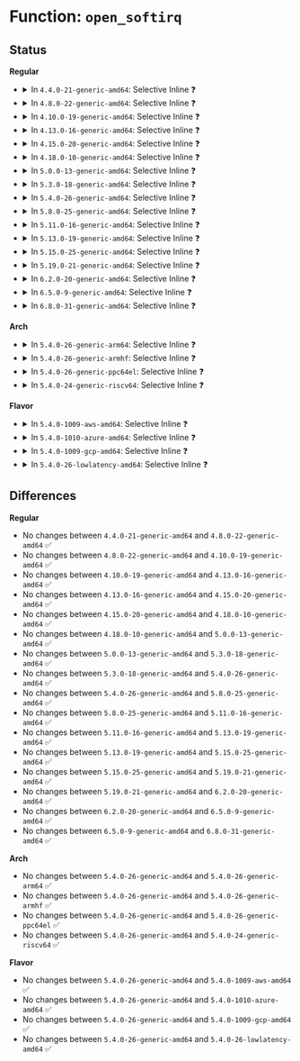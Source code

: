 # Function: <code>open_softirq</code>

## Status
<b>Regular</b>
<ul>
<li>
<details>
<summary>In <code>4.4.0-21-generic-amd64</code>: Selective Inline ❓</summary>

```c
void open_softirq(int nr, void (*)(struct softirq_action *) action)
```

```json
{
  "name": "open_softirq",
  "collision_type": "Unique Global",
  "inline_type": "Selective",
  "funcs": [
    {
      "addr": 18446744071579393664,
      "name": "open_softirq",
      "external": true,
      "loc": "kernel/softirq.c:433",
      "file": "kernel/softirq.c",
      "inline": "not declared, inlined",
      "caller_inline": [
        "kernel/softirq.c:softirq_init",
        "kernel/softirq.c:softirq_init"
      ],
      "caller_func": [
        "kernel/sched/fair.c:init_sched_fair_class",
        "kernel/rcu/tree.c:rcu_init",
        "kernel/time/timer.c:init_timers",
        "block/blk-softirq.c:blk_softirq_init",
        "block/blk-iopoll.c:blk_iopoll_setup"
      ]
    }
  ],
  "symbols": [
    {
      "addr": 18446744071579393664,
      "name": "open_softirq",
      "section": ".text",
      "bind": "STB_GLOBAL",
      "size": 22
    }
  ]
}
```
</details>
</li>
<li>
<details>
<summary>In <code>4.8.0-22-generic-amd64</code>: Selective Inline ❓</summary>

```c
void open_softirq(int nr, void (*)(struct softirq_action *) action)
```

```json
{
  "name": "open_softirq",
  "collision_type": "Unique Global",
  "inline_type": "Selective",
  "funcs": [
    {
      "addr": 18446744071595247567,
      "name": "open_softirq",
      "external": true,
      "loc": "kernel/softirq.c:433",
      "file": "kernel/softirq.c",
      "inline": "not declared, inlined",
      "caller_inline": [
        "kernel/softirq.c:softirq_init",
        "kernel/softirq.c:softirq_init"
      ],
      "caller_func": [
        "kernel/sched/fair.c:init_sched_fair_class",
        "kernel/rcu/tree.c:rcu_init",
        "kernel/time/timer.c:init_timers",
        "block/blk-softirq.c:blk_softirq_init",
        "lib/irq_poll.c:irq_poll_setup"
      ]
    }
  ],
  "symbols": [
    {
      "addr": 18446744071579405488,
      "name": "open_softirq",
      "section": ".text",
      "bind": "STB_GLOBAL",
      "size": 22
    }
  ]
}
```
</details>
</li>
<li>
<details>
<summary>In <code>4.10.0-19-generic-amd64</code>: Selective Inline ❓</summary>

```c
void open_softirq(int nr, void (*)(struct softirq_action *) action)
```

```json
{
  "name": "open_softirq",
  "collision_type": "Unique Global",
  "inline_type": "Selective",
  "funcs": [
    {
      "addr": 18446744071595491732,
      "name": "open_softirq",
      "external": true,
      "loc": "kernel/softirq.c:447",
      "file": "kernel/softirq.c",
      "inline": "not declared, inlined",
      "caller_inline": [
        "kernel/softirq.c:softirq_init",
        "kernel/softirq.c:softirq_init"
      ],
      "caller_func": [
        "kernel/sched/fair.c:init_sched_fair_class",
        "kernel/rcu/tree.c:rcu_init",
        "kernel/time/timer.c:init_timers",
        "block/blk-softirq.c:blk_softirq_init",
        "lib/irq_poll.c:irq_poll_setup"
      ]
    }
  ],
  "symbols": [
    {
      "addr": 18446744071579425792,
      "name": "open_softirq",
      "section": ".text",
      "bind": "STB_GLOBAL",
      "size": 22
    }
  ]
}
```
</details>
</li>
<li>
<details>
<summary>In <code>4.13.0-16-generic-amd64</code>: Selective Inline ❓</summary>

```c
void open_softirq(int nr, void (*)(struct softirq_action *) action)
```

```json
{
  "name": "open_softirq",
  "collision_type": "Unique Global",
  "inline_type": "Selective",
  "funcs": [
    {
      "addr": 18446744071596412844,
      "name": "open_softirq",
      "external": true,
      "loc": "kernel/softirq.c:447",
      "file": "kernel/softirq.c",
      "inline": "not declared, inlined",
      "caller_inline": [
        "kernel/softirq.c:softirq_init",
        "kernel/softirq.c:softirq_init"
      ],
      "caller_func": [
        "kernel/sched/fair.c:init_sched_fair_class",
        "kernel/rcu/tree.c:rcu_init",
        "kernel/time/timer.c:init_timers",
        "block/blk-softirq.c:blk_softirq_init",
        "lib/irq_poll.c:irq_poll_setup"
      ]
    }
  ],
  "symbols": [
    {
      "addr": 18446744071579413552,
      "name": "open_softirq",
      "section": ".text",
      "bind": "STB_GLOBAL",
      "size": 22
    }
  ]
}
```
</details>
</li>
<li>
<details>
<summary>In <code>4.15.0-20-generic-amd64</code>: Selective Inline ❓</summary>

```c
void open_softirq(int nr, void (*)(struct softirq_action *) action)
```

```json
{
  "name": "open_softirq",
  "collision_type": "Unique Global",
  "inline_type": "Selective",
  "funcs": [
    {
      "addr": 18446744071602737571,
      "name": "open_softirq",
      "external": true,
      "loc": "kernel/softirq.c:447",
      "file": "kernel/softirq.c",
      "inline": "not declared, inlined",
      "caller_inline": [
        "kernel/softirq.c:softirq_init",
        "kernel/softirq.c:softirq_init"
      ],
      "caller_func": [
        "kernel/sched/fair.c:init_sched_fair_class",
        "kernel/rcu/tree.c:rcu_init",
        "kernel/time/timer.c:init_timers",
        "block/blk-softirq.c:blk_softirq_init",
        "lib/irq_poll.c:irq_poll_setup"
      ]
    }
  ],
  "symbols": [
    {
      "addr": 18446744071579441424,
      "name": "open_softirq",
      "section": ".text",
      "bind": "STB_GLOBAL",
      "size": 22
    }
  ]
}
```
</details>
</li>
<li>
<details>
<summary>In <code>4.18.0-10-generic-amd64</code>: Selective Inline ❓</summary>

```c
void open_softirq(int nr, void (*)(struct softirq_action *) action)
```

```json
{
  "name": "open_softirq",
  "collision_type": "Unique Global",
  "inline_type": "Selective",
  "funcs": [
    {
      "addr": 18446744071602910022,
      "name": "open_softirq",
      "external": true,
      "loc": "kernel/softirq.c:454",
      "file": "kernel/softirq.c",
      "inline": "not declared, inlined",
      "caller_inline": [
        "kernel/softirq.c:softirq_init",
        "kernel/softirq.c:softirq_init"
      ],
      "caller_func": [
        "kernel/sched/fair.c:init_sched_fair_class",
        "kernel/rcu/tree.c:rcu_init",
        "kernel/time/timer.c:init_timers",
        "kernel/time/hrtimer.c:hrtimers_init",
        "block/blk-softirq.c:blk_softirq_init",
        "lib/irq_poll.c:irq_poll_setup",
        "net/core/dev.c:net_dev_init",
        "net/core/dev.c:net_dev_init"
      ]
    }
  ],
  "symbols": [
    {
      "addr": 18446744071579456496,
      "name": "open_softirq",
      "section": ".text",
      "bind": "STB_GLOBAL",
      "size": 22
    }
  ]
}
```
</details>
</li>
<li>
<details>
<summary>In <code>5.0.0-13-generic-amd64</code>: Selective Inline ❓</summary>

```c
void open_softirq(int nr, void (*)(struct softirq_action *) action)
```

```json
{
  "name": "open_softirq",
  "collision_type": "Unique Global",
  "inline_type": "Selective",
  "funcs": [
    {
      "addr": 18446744071604707630,
      "name": "open_softirq",
      "external": true,
      "loc": "kernel/softirq.c:455",
      "file": "kernel/softirq.c",
      "inline": "not declared, inlined",
      "caller_inline": [
        "kernel/softirq.c:softirq_init",
        "kernel/softirq.c:softirq_init"
      ],
      "caller_func": [
        "kernel/sched/fair.c:init_sched_fair_class",
        "kernel/rcu/tree.c:rcu_init",
        "kernel/time/timer.c:init_timers",
        "kernel/time/hrtimer.c:hrtimers_init",
        "block/blk-softirq.c:blk_softirq_init",
        "lib/irq_poll.c:irq_poll_setup",
        "net/core/dev.c:net_dev_init",
        "net/core/dev.c:net_dev_init"
      ]
    }
  ],
  "symbols": [
    {
      "addr": 18446744071579490160,
      "name": "open_softirq",
      "section": ".text",
      "bind": "STB_GLOBAL",
      "size": 22
    }
  ]
}
```
</details>
</li>
<li>
<details>
<summary>In <code>5.3.0-18-generic-amd64</code>: Selective Inline ❓</summary>

```c
void open_softirq(int nr, void (*)(struct softirq_action *) action)
```

```json
{
  "name": "open_softirq",
  "collision_type": "Unique Global",
  "inline_type": "Selective",
  "funcs": [
    {
      "addr": 18446744071604807971,
      "name": "open_softirq",
      "external": true,
      "loc": "kernel/softirq.c:455",
      "file": "kernel/softirq.c",
      "inline": "not declared, inlined",
      "caller_inline": [
        "kernel/softirq.c:softirq_init",
        "kernel/softirq.c:softirq_init"
      ],
      "caller_func": [
        "kernel/sched/fair.c:init_sched_fair_class",
        "kernel/rcu/tree.c:rcu_init",
        "kernel/time/timer.c:init_timers",
        "kernel/time/hrtimer.c:hrtimers_init",
        "block/blk-softirq.c:blk_softirq_init",
        "lib/irq_poll.c:irq_poll_setup",
        "net/core/dev.c:net_dev_init",
        "net/core/dev.c:net_dev_init"
      ]
    }
  ],
  "symbols": [
    {
      "addr": 18446744071579508016,
      "name": "open_softirq",
      "section": ".text",
      "bind": "STB_GLOBAL",
      "size": 22
    }
  ]
}
```
</details>
</li>
<li>
<details>
<summary>In <code>5.4.0-26-generic-amd64</code>: Selective Inline ❓</summary>

```c
void open_softirq(int nr, void (*)(struct softirq_action *) action)
```

```json
{
  "name": "open_softirq",
  "collision_type": "Unique Global",
  "inline_type": "Selective",
  "funcs": [
    {
      "addr": 18446744071604842284,
      "name": "open_softirq",
      "external": true,
      "loc": "kernel/softirq.c:455",
      "file": "kernel/softirq.c",
      "inline": "not declared, inlined",
      "caller_inline": [
        "kernel/softirq.c:softirq_init",
        "kernel/softirq.c:softirq_init"
      ],
      "caller_func": [
        "kernel/sched/fair.c:init_sched_fair_class",
        "kernel/rcu/tree.c:rcu_init",
        "kernel/time/timer.c:init_timers",
        "kernel/time/hrtimer.c:hrtimers_init",
        "block/blk-softirq.c:blk_softirq_init",
        "lib/irq_poll.c:irq_poll_setup",
        "net/core/dev.c:net_dev_init",
        "net/core/dev.c:net_dev_init"
      ]
    }
  ],
  "symbols": [
    {
      "addr": 18446744071579534064,
      "name": "open_softirq",
      "section": ".text",
      "bind": "STB_GLOBAL",
      "size": 22
    }
  ]
}
```
</details>
</li>
<li>
<details>
<summary>In <code>5.8.0-25-generic-amd64</code>: Selective Inline ❓</summary>

```c
void open_softirq(int nr, void (*)(struct softirq_action *) action)
```

```json
{
  "name": "open_softirq",
  "collision_type": "Unique Global",
  "inline_type": "Selective",
  "funcs": [
    {
      "addr": 18446744071609176664,
      "name": "open_softirq",
      "external": true,
      "loc": "kernel/softirq.c:482",
      "file": "kernel/softirq.c",
      "inline": "not declared, inlined",
      "caller_inline": [
        "kernel/softirq.c:softirq_init",
        "kernel/softirq.c:softirq_init"
      ],
      "caller_func": [
        "kernel/sched/fair.c:init_sched_fair_class",
        "kernel/rcu/tree.c:rcu_init",
        "kernel/time/timer.c:init_timers",
        "kernel/time/hrtimer.c:hrtimers_init",
        "block/blk-softirq.c:blk_softirq_init",
        "lib/irq_poll.c:irq_poll_setup",
        "net/core/dev.c:net_dev_init",
        "net/core/dev.c:net_dev_init"
      ]
    }
  ],
  "symbols": [
    {
      "addr": 18446744071579565024,
      "name": "open_softirq",
      "section": ".text",
      "bind": "STB_GLOBAL",
      "size": 22
    }
  ]
}
```
</details>
</li>
<li>
<details>
<summary>In <code>5.11.0-16-generic-amd64</code>: Selective Inline ❓</summary>

```c
void open_softirq(int nr, void (*)(struct softirq_action *) action)
```

```json
{
  "name": "open_softirq",
  "collision_type": "Unique Global",
  "inline_type": "Selective",
  "funcs": [
    {
      "addr": 18446744071612242098,
      "name": "open_softirq",
      "external": true,
      "loc": "kernel/softirq.c:486",
      "file": "kernel/softirq.c",
      "inline": "not declared, inlined",
      "caller_inline": [
        "kernel/softirq.c:softirq_init",
        "kernel/softirq.c:softirq_init"
      ],
      "caller_func": [
        "kernel/sched/fair.c:init_sched_fair_class",
        "kernel/rcu/tree.c:rcu_init",
        "kernel/time/timer.c:init_timers",
        "kernel/time/hrtimer.c:hrtimers_init",
        "block/blk-mq.c:blk_mq_init",
        "lib/irq_poll.c:irq_poll_setup",
        "net/core/dev.c:net_dev_init",
        "net/core/dev.c:net_dev_init"
      ]
    }
  ],
  "symbols": [
    {
      "addr": 18446744071579546416,
      "name": "open_softirq",
      "section": ".text",
      "bind": "STB_GLOBAL",
      "size": 22
    }
  ]
}
```
</details>
</li>
<li>
<details>
<summary>In <code>5.13.0-19-generic-amd64</code>: Selective Inline ❓</summary>

```c
void open_softirq(int nr, void (*)(struct softirq_action *) action)
```

```json
{
  "name": "open_softirq",
  "collision_type": "Unique Global",
  "inline_type": "Selective",
  "funcs": [
    {
      "addr": 18446744071614382604,
      "name": "open_softirq",
      "external": true,
      "loc": "kernel/softirq.c:703",
      "file": "kernel/softirq.c",
      "inline": "not declared, inlined",
      "caller_inline": [
        "kernel/softirq.c:softirq_init",
        "kernel/softirq.c:softirq_init"
      ],
      "caller_func": [
        "kernel/sched/fair.c:init_sched_fair_class",
        "kernel/rcu/tree.c:rcu_init",
        "kernel/time/timer.c:init_timers",
        "kernel/time/hrtimer.c:hrtimers_init",
        "block/blk-mq.c:blk_mq_init",
        "lib/irq_poll.c:irq_poll_setup",
        "net/core/dev.c:net_dev_init",
        "net/core/dev.c:net_dev_init"
      ]
    }
  ],
  "symbols": [
    {
      "addr": 18446744071579551024,
      "name": "open_softirq",
      "section": ".text",
      "bind": "STB_GLOBAL",
      "size": 22
    }
  ]
}
```
</details>
</li>
<li>
<details>
<summary>In <code>5.15.0-25-generic-amd64</code>: Selective Inline ❓</summary>

```c
void open_softirq(int nr, void (*)(struct softirq_action *) action)
```

```json
{
  "name": "open_softirq",
  "collision_type": "Unique Global",
  "inline_type": "Selective",
  "funcs": [
    {
      "addr": 18446744071615315606,
      "name": "open_softirq",
      "external": true,
      "loc": "kernel/softirq.c:702",
      "file": "kernel/softirq.c",
      "inline": "not declared, inlined",
      "caller_inline": [
        "kernel/softirq.c:softirq_init",
        "kernel/softirq.c:softirq_init"
      ],
      "caller_func": [
        "kernel/sched/fair.c:init_sched_fair_class",
        "kernel/rcu/tree.c:rcu_init",
        "kernel/time/timer.c:init_timers",
        "kernel/time/hrtimer.c:hrtimers_init",
        "block/blk-mq.c:blk_mq_init",
        "lib/irq_poll.c:irq_poll_setup",
        "net/core/dev.c:net_dev_init",
        "net/core/dev.c:net_dev_init"
      ]
    }
  ],
  "symbols": [
    {
      "addr": 18446744071579623568,
      "name": "open_softirq",
      "section": ".text",
      "bind": "STB_GLOBAL",
      "size": 54
    }
  ]
}
```
</details>
</li>
<li>
<details>
<summary>In <code>5.19.0-21-generic-amd64</code>: Selective Inline ❓</summary>

```c
void open_softirq(int nr, void (*)(struct softirq_action *) action)
```

```json
{
  "name": "open_softirq",
  "collision_type": "Unique Global",
  "inline_type": "Selective",
  "funcs": [
    {
      "addr": 18446744071617097412,
      "name": "open_softirq",
      "external": true,
      "loc": "kernel/softirq.c:716",
      "file": "kernel/softirq.c",
      "inline": "not declared, inlined",
      "caller_inline": [
        "kernel/softirq.c:softirq_init",
        "kernel/softirq.c:softirq_init"
      ],
      "caller_func": [
        "kernel/sched/fair.c:init_sched_fair_class",
        "kernel/rcu/tree.c:rcu_init",
        "kernel/time/timer.c:init_timers",
        "kernel/time/hrtimer.c:hrtimers_init",
        "block/blk-mq.c:blk_mq_init",
        "lib/irq_poll.c:irq_poll_setup",
        "net/core/dev.c:net_dev_init",
        "net/core/dev.c:net_dev_init"
      ]
    }
  ],
  "symbols": [
    {
      "addr": 18446744071579717792,
      "name": "open_softirq",
      "section": ".text",
      "bind": "STB_GLOBAL",
      "size": 62
    }
  ]
}
```
</details>
</li>
<li>
<details>
<summary>In <code>6.2.0-20-generic-amd64</code>: Selective Inline ❓</summary>

```c
void open_softirq(int nr, void (*)(struct softirq_action *) action)
```

```json
{
  "name": "open_softirq",
  "collision_type": "Unique Global",
  "inline_type": "Selective",
  "funcs": [
    {
      "addr": 18446744071627758208,
      "name": "open_softirq",
      "external": true,
      "loc": "kernel/softirq.c:716",
      "file": "kernel/softirq.c",
      "inline": "not declared, inlined",
      "caller_inline": [
        "kernel/softirq.c:softirq_init",
        "kernel/softirq.c:softirq_init"
      ],
      "caller_func": [
        "kernel/sched/fair.c:init_sched_fair_class",
        "kernel/rcu/tree.c:rcu_init",
        "kernel/time/timer.c:init_timers",
        "kernel/time/hrtimer.c:hrtimers_init",
        "block/blk-mq.c:blk_mq_init",
        "lib/irq_poll.c:irq_poll_setup",
        "net/core/dev.c:net_dev_init",
        "net/core/dev.c:net_dev_init"
      ]
    }
  ],
  "symbols": [
    {
      "addr": 18446744071579844864,
      "name": "open_softirq",
      "section": ".text",
      "bind": "STB_GLOBAL",
      "size": 62
    }
  ]
}
```
</details>
</li>
<li>
<details>
<summary>In <code>6.5.0-9-generic-amd64</code>: Selective Inline ❓</summary>

```c
void open_softirq(int nr, void (*)(struct softirq_action *) action)
```

```json
{
  "name": "open_softirq",
  "collision_type": "Unique Global",
  "inline_type": "Selective",
  "funcs": [
    {
      "addr": 18446744071619518800,
      "name": "open_softirq",
      "external": true,
      "loc": "kernel/softirq.c:698",
      "file": "kernel/softirq.c",
      "inline": "not declared, inlined",
      "caller_inline": [
        "kernel/softirq.c:softirq_init",
        "kernel/softirq.c:softirq_init"
      ],
      "caller_func": [
        "kernel/sched/fair.c:init_sched_fair_class",
        "kernel/rcu/tree.c:rcu_init",
        "kernel/time/timer.c:init_timers",
        "kernel/time/hrtimer.c:hrtimers_init",
        "block/blk-mq.c:blk_mq_init",
        "lib/irq_poll.c:irq_poll_setup",
        "net/core/dev.c:net_dev_init",
        "net/core/dev.c:net_dev_init"
      ]
    }
  ],
  "symbols": [
    {
      "addr": 18446744071579895088,
      "name": "open_softirq",
      "section": ".text",
      "bind": "STB_GLOBAL",
      "size": 62
    }
  ]
}
```
</details>
</li>
<li>
<details>
<summary>In <code>6.8.0-31-generic-amd64</code>: Selective Inline ❓</summary>

```c
void open_softirq(int nr, void (*)(struct softirq_action *) action)
```

```json
{
  "name": "open_softirq",
  "collision_type": "Unique Global",
  "inline_type": "Selective",
  "funcs": [
    {
      "addr": 18446744071621815808,
      "name": "open_softirq",
      "external": true,
      "loc": "kernel/softirq.c:698",
      "file": "kernel/softirq.c",
      "inline": "not declared, inlined",
      "caller_inline": [
        "kernel/softirq.c:softirq_init",
        "kernel/softirq.c:softirq_init"
      ],
      "caller_func": [
        "kernel/sched/fair.c:init_sched_fair_class",
        "kernel/rcu/tree.c:rcu_init",
        "kernel/time/timer.c:init_timers",
        "kernel/time/hrtimer.c:hrtimers_init",
        "block/blk-mq.c:blk_mq_init",
        "lib/irq_poll.c:irq_poll_setup",
        "net/core/dev.c:net_dev_init",
        "net/core/dev.c:net_dev_init"
      ]
    }
  ],
  "symbols": [
    {
      "addr": 18446744071579933776,
      "name": "open_softirq",
      "section": ".text",
      "bind": "STB_GLOBAL",
      "size": 62
    }
  ]
}
```
</details>
</li>
</ul>
<b>Arch</b>
<ul>
<li>
<details>
<summary>In <code>5.4.0-26-generic-arm64</code>: Selective Inline ❓</summary>

```c
void open_softirq(int nr, void (*)(struct softirq_action *) action)
```

```json
{
  "name": "open_softirq",
  "collision_type": "Unique Global",
  "inline_type": "Selective",
  "funcs": [
    {
      "addr": 18446603336510874860,
      "name": "open_softirq",
      "external": true,
      "loc": "kernel/softirq.c:455",
      "file": "kernel/softirq.c",
      "inline": "not declared, inlined",
      "caller_inline": [
        "kernel/softirq.c:softirq_init",
        "kernel/softirq.c:softirq_init"
      ],
      "caller_func": [
        "kernel/sched/fair.c:init_sched_fair_class",
        "kernel/rcu/tree.c:rcu_init",
        "kernel/time/timer.c:init_timers",
        "kernel/time/hrtimer.c:hrtimers_init",
        "block/blk-softirq.c:blk_softirq_init",
        "lib/irq_poll.c:irq_poll_setup",
        "net/core/dev.c:net_dev_init",
        "net/core/dev.c:net_dev_init"
      ]
    }
  ],
  "symbols": [
    {
      "addr": 18446603336490678248,
      "name": "open_softirq",
      "section": ".text",
      "bind": "STB_GLOBAL",
      "size": 52
    }
  ]
}
```
</details>
</li>
<li>
<details>
<summary>In <code>5.4.0-26-generic-armhf</code>: Selective Inline ❓</summary>

```c
void open_softirq(int nr, void (*)(struct softirq_action *) action)
```

```json
{
  "name": "open_softirq",
  "collision_type": "Unique Global",
  "inline_type": "Selective",
  "funcs": [
    {
      "addr": 3243361528,
      "name": "open_softirq",
      "external": true,
      "loc": "kernel/softirq.c:455",
      "file": "kernel/softirq.c",
      "inline": "not declared, inlined",
      "caller_inline": [
        "kernel/softirq.c:softirq_init",
        "kernel/softirq.c:softirq_init"
      ],
      "caller_func": [
        "kernel/sched/fair.c:init_sched_fair_class",
        "kernel/rcu/tree.c:rcu_init",
        "kernel/time/timer.c:init_timers",
        "kernel/time/hrtimer.c:hrtimers_init",
        "block/blk-softirq.c:blk_softirq_init",
        "lib/irq_poll.c:irq_poll_setup",
        "net/core/dev.c:net_dev_init",
        "net/core/dev.c:net_dev_init"
      ]
    }
  ],
  "symbols": [
    {
      "addr": 3224749056,
      "name": "open_softirq",
      "section": ".text",
      "bind": "STB_GLOBAL",
      "size": 36
    }
  ]
}
```
</details>
</li>
<li>
<details>
<summary>In <code>5.4.0-26-generic-ppc64el</code>: Selective Inline ❓</summary>

```c
void open_softirq(int nr, void (*)(struct softirq_action *) action)
```

```json
{
  "name": "open_softirq",
  "collision_type": "Unique Global",
  "inline_type": "Selective",
  "funcs": [
    {
      "addr": 13835058055302504888,
      "name": "open_softirq",
      "external": true,
      "loc": "kernel/softirq.c:455",
      "file": "kernel/softirq.c",
      "inline": "not declared, inlined",
      "caller_inline": [
        "kernel/softirq.c:softirq_init",
        "kernel/softirq.c:softirq_init"
      ],
      "caller_func": [
        "kernel/sched/fair.c:init_sched_fair_class",
        "kernel/rcu/tree.c:rcu_init",
        "kernel/time/timer.c:init_timers",
        "kernel/time/hrtimer.c:hrtimers_init",
        "block/blk-softirq.c:blk_softirq_init",
        "lib/irq_poll.c:irq_poll_setup",
        "net/core/dev.c:net_dev_init",
        "net/core/dev.c:net_dev_init"
      ]
    }
  ],
  "symbols": [
    {
      "addr": 13835058055283502048,
      "name": "open_softirq",
      "section": ".text",
      "bind": "STB_GLOBAL",
      "size": 36
    }
  ]
}
```
</details>
</li>
<li>
<details>
<summary>In <code>5.4.0-24-generic-riscv64</code>: Selective Inline ❓</summary>

```c
void open_softirq(int nr, void (*)(struct softirq_action *) action)
```

```json
{
  "name": "open_softirq",
  "collision_type": "Unique Global",
  "inline_type": "Selective",
  "funcs": [
    {
      "addr": 18446743936270617114,
      "name": "open_softirq",
      "external": true,
      "loc": "kernel/softirq.c:455",
      "file": "kernel/softirq.c",
      "inline": "not declared, inlined",
      "caller_inline": [
        "kernel/softirq.c:softirq_init",
        "kernel/softirq.c:softirq_init"
      ],
      "caller_func": [
        "kernel/sched/fair.c:init_sched_fair_class",
        "kernel/rcu/tree.c:rcu_init",
        "kernel/time/timer.c:init_timers",
        "kernel/time/hrtimer.c:hrtimers_init",
        "block/blk-softirq.c:blk_softirq_init",
        "lib/irq_poll.c:irq_poll_setup",
        "net/core/dev.c:net_dev_init",
        "net/core/dev.c:net_dev_init"
      ]
    }
  ],
  "symbols": [
    {
      "addr": 18446743936271414454,
      "name": "open_softirq",
      "section": ".text",
      "bind": "STB_GLOBAL",
      "size": 54
    }
  ]
}
```
</details>
</li>
</ul>
<b>Flavor</b>
<ul>
<li>
<details>
<summary>In <code>5.4.0-1009-aws-amd64</code>: Selective Inline ❓</summary>

```c
void open_softirq(int nr, void (*)(struct softirq_action *) action)
```

```json
{
  "name": "open_softirq",
  "collision_type": "Unique Global",
  "inline_type": "Selective",
  "funcs": [
    {
      "addr": 18446744071604747551,
      "name": "open_softirq",
      "external": true,
      "loc": "kernel/softirq.c:455",
      "file": "kernel/softirq.c",
      "inline": "not declared, inlined",
      "caller_inline": [
        "kernel/softirq.c:softirq_init",
        "kernel/softirq.c:softirq_init"
      ],
      "caller_func": [
        "kernel/sched/fair.c:init_sched_fair_class",
        "kernel/rcu/tree.c:rcu_init",
        "kernel/time/timer.c:init_timers",
        "kernel/time/hrtimer.c:hrtimers_init",
        "block/blk-softirq.c:blk_softirq_init",
        "lib/irq_poll.c:irq_poll_setup",
        "net/core/dev.c:net_dev_init",
        "net/core/dev.c:net_dev_init"
      ]
    }
  ],
  "symbols": [
    {
      "addr": 18446744071579507728,
      "name": "open_softirq",
      "section": ".text",
      "bind": "STB_GLOBAL",
      "size": 22
    }
  ]
}
```
</details>
</li>
<li>
<details>
<summary>In <code>5.4.0-1010-azure-amd64</code>: Selective Inline ❓</summary>

```c
void open_softirq(int nr, void (*)(struct softirq_action *) action)
```

```json
{
  "name": "open_softirq",
  "collision_type": "Unique Global",
  "inline_type": "Selective",
  "funcs": [
    {
      "addr": 18446744071604715168,
      "name": "open_softirq",
      "external": true,
      "loc": "kernel/softirq.c:455",
      "file": "kernel/softirq.c",
      "inline": "not declared, inlined",
      "caller_inline": [
        "kernel/softirq.c:softirq_init",
        "kernel/softirq.c:softirq_init"
      ],
      "caller_func": [
        "kernel/sched/fair.c:init_sched_fair_class",
        "kernel/rcu/tree.c:rcu_init",
        "kernel/time/timer.c:init_timers",
        "kernel/time/hrtimer.c:hrtimers_init",
        "block/blk-softirq.c:blk_softirq_init",
        "lib/irq_poll.c:irq_poll_setup",
        "net/core/dev.c:net_dev_init",
        "net/core/dev.c:net_dev_init"
      ]
    }
  ],
  "symbols": [
    {
      "addr": 18446744071579436528,
      "name": "open_softirq",
      "section": ".text",
      "bind": "STB_GLOBAL",
      "size": 22
    }
  ]
}
```
</details>
</li>
<li>
<details>
<summary>In <code>5.4.0-1009-gcp-amd64</code>: Selective Inline ❓</summary>

```c
void open_softirq(int nr, void (*)(struct softirq_action *) action)
```

```json
{
  "name": "open_softirq",
  "collision_type": "Unique Global",
  "inline_type": "Selective",
  "funcs": [
    {
      "addr": 18446744071604825118,
      "name": "open_softirq",
      "external": true,
      "loc": "kernel/softirq.c:455",
      "file": "kernel/softirq.c",
      "inline": "not declared, inlined",
      "caller_inline": [
        "kernel/softirq.c:softirq_init",
        "kernel/softirq.c:softirq_init"
      ],
      "caller_func": [
        "kernel/sched/fair.c:init_sched_fair_class",
        "kernel/rcu/tree.c:rcu_init",
        "kernel/time/timer.c:init_timers",
        "kernel/time/hrtimer.c:hrtimers_init",
        "block/blk-softirq.c:blk_softirq_init",
        "lib/irq_poll.c:irq_poll_setup",
        "net/core/dev.c:net_dev_init",
        "net/core/dev.c:net_dev_init"
      ]
    }
  ],
  "symbols": [
    {
      "addr": 18446744071579507648,
      "name": "open_softirq",
      "section": ".text",
      "bind": "STB_GLOBAL",
      "size": 22
    }
  ]
}
```
</details>
</li>
<li>
<details>
<summary>In <code>5.4.0-26-lowlatency-amd64</code>: Selective Inline ❓</summary>

```c
void open_softirq(int nr, void (*)(struct softirq_action *) action)
```

```json
{
  "name": "open_softirq",
  "collision_type": "Unique Global",
  "inline_type": "Selective",
  "funcs": [
    {
      "addr": 18446744071604846441,
      "name": "open_softirq",
      "external": true,
      "loc": "kernel/softirq.c:455",
      "file": "kernel/softirq.c",
      "inline": "not declared, inlined",
      "caller_inline": [
        "kernel/softirq.c:softirq_init",
        "kernel/softirq.c:softirq_init"
      ],
      "caller_func": [
        "kernel/sched/fair.c:init_sched_fair_class",
        "kernel/rcu/tree.c:rcu_init",
        "kernel/time/timer.c:init_timers",
        "kernel/time/hrtimer.c:hrtimers_init",
        "block/blk-softirq.c:blk_softirq_init",
        "lib/irq_poll.c:irq_poll_setup",
        "net/core/dev.c:net_dev_init",
        "net/core/dev.c:net_dev_init"
      ]
    }
  ],
  "symbols": [
    {
      "addr": 18446744071579540448,
      "name": "open_softirq",
      "section": ".text",
      "bind": "STB_GLOBAL",
      "size": 22
    }
  ]
}
```
</details>
</li>
</ul>

## Differences
<b>Regular</b>
<ul>
<li>
No changes between <code>4.4.0-21-generic-amd64</code> and <code>4.8.0-22-generic-amd64</code> ✅
</li>
<li>
No changes between <code>4.8.0-22-generic-amd64</code> and <code>4.10.0-19-generic-amd64</code> ✅
</li>
<li>
No changes between <code>4.10.0-19-generic-amd64</code> and <code>4.13.0-16-generic-amd64</code> ✅
</li>
<li>
No changes between <code>4.13.0-16-generic-amd64</code> and <code>4.15.0-20-generic-amd64</code> ✅
</li>
<li>
No changes between <code>4.15.0-20-generic-amd64</code> and <code>4.18.0-10-generic-amd64</code> ✅
</li>
<li>
No changes between <code>4.18.0-10-generic-amd64</code> and <code>5.0.0-13-generic-amd64</code> ✅
</li>
<li>
No changes between <code>5.0.0-13-generic-amd64</code> and <code>5.3.0-18-generic-amd64</code> ✅
</li>
<li>
No changes between <code>5.3.0-18-generic-amd64</code> and <code>5.4.0-26-generic-amd64</code> ✅
</li>
<li>
No changes between <code>5.4.0-26-generic-amd64</code> and <code>5.8.0-25-generic-amd64</code> ✅
</li>
<li>
No changes between <code>5.8.0-25-generic-amd64</code> and <code>5.11.0-16-generic-amd64</code> ✅
</li>
<li>
No changes between <code>5.11.0-16-generic-amd64</code> and <code>5.13.0-19-generic-amd64</code> ✅
</li>
<li>
No changes between <code>5.13.0-19-generic-amd64</code> and <code>5.15.0-25-generic-amd64</code> ✅
</li>
<li>
No changes between <code>5.15.0-25-generic-amd64</code> and <code>5.19.0-21-generic-amd64</code> ✅
</li>
<li>
No changes between <code>5.19.0-21-generic-amd64</code> and <code>6.2.0-20-generic-amd64</code> ✅
</li>
<li>
No changes between <code>6.2.0-20-generic-amd64</code> and <code>6.5.0-9-generic-amd64</code> ✅
</li>
<li>
No changes between <code>6.5.0-9-generic-amd64</code> and <code>6.8.0-31-generic-amd64</code> ✅
</li>
</ul>
<b>Arch</b>
<ul>
<li>
No changes between <code>5.4.0-26-generic-amd64</code> and <code>5.4.0-26-generic-arm64</code> ✅
</li>
<li>
No changes between <code>5.4.0-26-generic-amd64</code> and <code>5.4.0-26-generic-armhf</code> ✅
</li>
<li>
No changes between <code>5.4.0-26-generic-amd64</code> and <code>5.4.0-26-generic-ppc64el</code> ✅
</li>
<li>
No changes between <code>5.4.0-26-generic-amd64</code> and <code>5.4.0-24-generic-riscv64</code> ✅
</li>
</ul>
<b>Flavor</b>
<ul>
<li>
No changes between <code>5.4.0-26-generic-amd64</code> and <code>5.4.0-1009-aws-amd64</code> ✅
</li>
<li>
No changes between <code>5.4.0-26-generic-amd64</code> and <code>5.4.0-1010-azure-amd64</code> ✅
</li>
<li>
No changes between <code>5.4.0-26-generic-amd64</code> and <code>5.4.0-1009-gcp-amd64</code> ✅
</li>
<li>
No changes between <code>5.4.0-26-generic-amd64</code> and <code>5.4.0-26-lowlatency-amd64</code> ✅
</li>
</ul>
